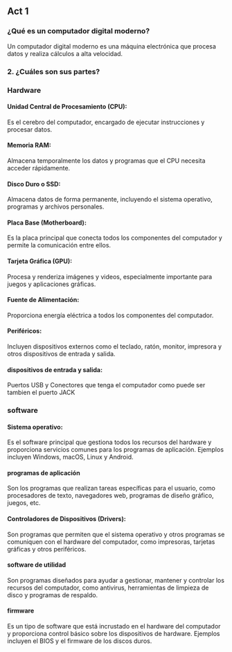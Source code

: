 ## Act 1 

### ¿Qué es un computador digital moderno?

Un computador digital moderno es una máquina electrónica que procesa datos y realiza cálculos a alta velocidad.

### 2. ¿Cuáles son sus partes?

### Hardware

#### Unidad Central de Procesamiento (CPU):

Es el cerebro del computador, encargado de ejecutar instrucciones y procesar datos.

#### Memoria RAM:
Almacena temporalmente los datos y programas que el CPU necesita acceder rápidamente.

#### Disco Duro o SSD:

Almacena datos de forma permanente, incluyendo el sistema operativo, programas y archivos personales.

#### Placa Base (Motherboard): 

Es la placa principal que conecta todos los componentes del computador y permite la comunicación entre ellos.

#### Tarjeta Gráfica (GPU):

Procesa y renderiza imágenes y videos, especialmente importante para juegos y aplicaciones gráficas.

#### Fuente de Alimentación:

Proporciona energía eléctrica a todos los componentes del computador.

#### Periféricos:

Incluyen dispositivos externos como el teclado, ratón, monitor, impresora y otros dispositivos de entrada y salida.

#### dispositivos de entrada y salida: 

Puertos USB y Conectores que tenga el computador como puede ser tambien el puerto JACK

### software

#### Sistema operativo: 

Es el software principal que gestiona todos los recursos del hardware y proporciona servicios comunes para los programas de aplicación. Ejemplos incluyen Windows, macOS, Linux y Android.

#### programas de aplicación

Son los programas que realizan tareas específicas para el usuario, como procesadores de texto, navegadores web, programas de diseño gráfico, juegos, etc.

#### Controladores de Dispositivos (Drivers):

Son programas que permiten que el sistema operativo y otros programas se comuniquen con el hardware del computador, como impresoras, tarjetas gráficas y otros periféricos.

#### software de utilidad 

Son programas diseñados para ayudar a gestionar, mantener y controlar los recursos del computador, como antivirus, herramientas de limpieza de disco y programas de respaldo.

#### firmware 

Es un tipo de software que está incrustado en el hardware del computador y proporciona control básico sobre los dispositivos de hardware. Ejemplos incluyen el BIOS y el firmware de los discos duros.

